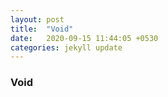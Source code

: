 ```yaml
---
layout: post
title:  "Void"
date:   2020-09-15 11:44:05 +0530
categories: jekyll update
---
```

### Void
